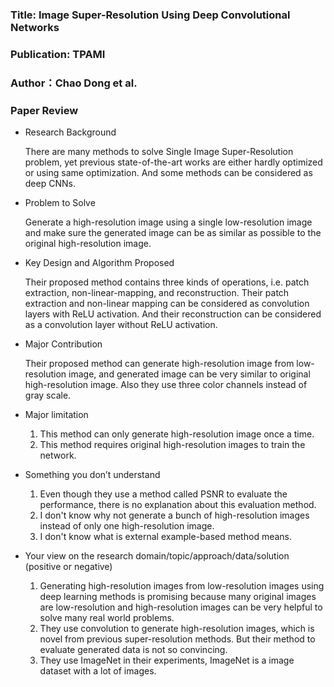 
### Title: Image Super-Resolution Using Deep Convolutional Networks

### Publication: TPAMI

### Author：Chao Dong et al.


### Paper Review
- Research Background

  There are many methods to solve Single Image Super-Resolution problem, yet previous state-of-the-art works are either hardly optimized or using same optimization. And some methods can be considered as deep CNNs.

- Problem to Solve

  Generate a high-resolution image using a single low-resolution image and make sure the generated image can be as similar as possible to the original high-resolution image.

- Key Design and Algorithm Proposed

  Their proposed method contains three kinds of operations, i.e. patch extraction, non-linear-mapping, and reconstruction. Their patch extraction and non-linear mapping can be considered as convolution layers with ReLU activation. And their reconstruction can be considered as a convolution layer without ReLU activation.

- Major Contribution

  Their proposed method can generate high-resolution image from low-resolution image, and generated image can be very similar to original high-resolution image. Also they use three color channels instead of gray scale.

- Major limitation

  1. This method can only generate high-resolution image once a time.
  2. This method requires original high-resolution images to train the network.

- Something you don’t understand

  1. Even though they use a method called PSNR to evaluate the performance, there is no explanation about this evaluation method.
  2. I don't know why not generate a bunch of high-resolution images instead of only one high-resolution image.
  3. I don't know what is external example-based method means. 

- Your view on the research domain/topic/approach/data/solution  (positive or negative)

  1. Generating high-resolution images from low-resolution images using deep learning methods is promising because many original images are low-resolution and high-resolution images can be very helpful to solve many real world problems.
  2. They use convolution to generate high-resolution images, which is novel from previous super-resolution methods. But their method to evaluate generated data is not so convincing.
  3. They use ImageNet in their experiments, ImageNet is a image dataset with a lot of images.
